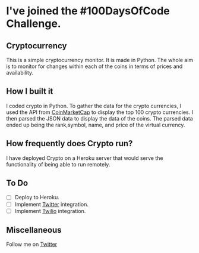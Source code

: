 # I've joined the #100DaysOfCode Challenge.

## Cryptocurrency
This is a simple cryptocurrency monitor. It is made in Python. The whole aim is to monitor for changes within each of the coins in terms of prices and availability.

## How I built it
I coded crypto in Python. To gather the data for the crypto currencies, I used the API from <a href="https://api.coinmarketcap.com/v1/ticker/">CoinMarketCap</a> to display the top 100 crypto currencies. I then parsed the JSON data to display the data of the coins. The parsed data ended up being the rank,symbol, name, and price of the virtual currency.

## How frequently does Crypto run?
I have deployed Crypto on a Heroku server that would serve the functionality of being able to run remotely.

## To Do
- [ ] Deploy to Heroku.
- [ ] Implement <a href="https://www.twitter.com">Twitter</a> integration.
- [ ] Implement <a href="https://www.twilio.com">Twilio</a> integration.

## Miscellaneous
Follow me on <a href="https://www.twitter.com/_n4yr_">Twitter</a>